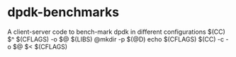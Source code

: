 # dpdk-benchmarks
A client-server code to bench-mark dpdk in different configurations
$(CC) $^ $(CFLAGS) -o $@ $(LIBS)
@mkdir -p $(@D)
	echo $(CFLAGS)
	$(CC) -c -o $@ $< $(CFLAGS)
